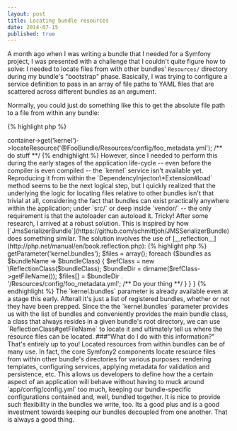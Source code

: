 ```yaml
---
layout: post
title: Locating bundle resources
date: 2014-07-15
published: true
---
```


A month ago when I was writing a bundle that I needed for a Symfony project, I was presented with a challenge that I couldn't quite figure how to solve:
I needed to locate files from with other bundles' `Resources/` directory during my bundle's "bootstrap" phase. Basically, I was trying to configure a service
definition to pass in an array of file paths to YAML files that are scattered across different bundles as an argument.

Normally, you could just do something like this to get the absolute file path to a file from within any bundle:

{% highlight php %}
<?php

$location = $this->container->get('kernel')->locateResource('@FooBundle/Resources/config/foo_metadata.yml');

/** do stuff **/

{% endhighlight %}

However, since I needed to perform this during the early stages of the application life-cycle -- even before the compiler is even compiled -- the `kernel` service isn't available yet.

<!--stop-->
Reproducing it from within the `DependencyInjecton\*Extension#load` method seems to be the next logical step, but I quickly realized
that the underlying the logic for locating files relative to other bundles isn't that trivial at all, considering the fact that
bundles can exist practically anywhere within the application; under `src/` or deep inside `vendor/` -- the only requirement is that the autoloader can autoload it. Tricky!

After some research, I arrived at a robust solution. This is inspired by how [`JmsSerializerBundle`](https://github.com/schmittjoh/JMSSerializerBundle) does something similar.
The solution involves the use of [__reflection__](http://php.net/manual/en/book.reflection.php):

{% highlight php %}
<?php

namespace Acme\FooBundle\DependencyInjection;

use Symfony\Component\DependencyInjection\ContainerBuilder;
use Symfony\Component\HttpKernel\DependencyInjection\Extension;
use Symfony\Component\Config\Resource\FileResource;

class FooBundleExtension extends Extension
{
    public function load(array $configs, ContainerBuilder $container)
    {
        /* Some boilerplate stuff */

        $bundles = $container->getParameter('kernel.bundles');

        $files = array();

        foreach ($bundles as $bundleName => $bundleClass) {

            $refClass = new \ReflectionClass($bundleClass);
            $bundleDir = dirname($refClass->getFileName());
            $files[] = $bundleDir . '/Resources/config/foo_metadata.yml';

            /** Do your thing **/

        }
    }
}

{% endhighlight %}

The `kernel.bundles` parameter is already available even at a stage this early. Afterall it's just a list of registered bundles, whether or not they have been prepped.
Since the the `kernel.bundles` parameter provides us with the list of bundles and conveniently provides the main bundle class, a class that
always resides in a given bundle's root directory, we can use `ReflectionClass#getFileName` to locate it and ultimately tell us where the resource files can be located.

###"What do I do with this information?"

That's entirely up to you!

Located resources from within bundles can be of many use. In fact, the core Symfony2 components locate resource files from within other bundle's directories for various purposes:
rendering templates, configuring services, applying metadata for validation and persistence, etc.
This allows us developers to define how the a certain aspect of an application will behave without having to muck around `app/config/config.yml` too much,
keeping our bundle-specific configurations contained and, well, bundled together. It is nice to provide such flexibility in the bundles we write, too. Its a good plus and is a good
investment towards keeping our bundles decoupled from one another. That is always a good thing.
